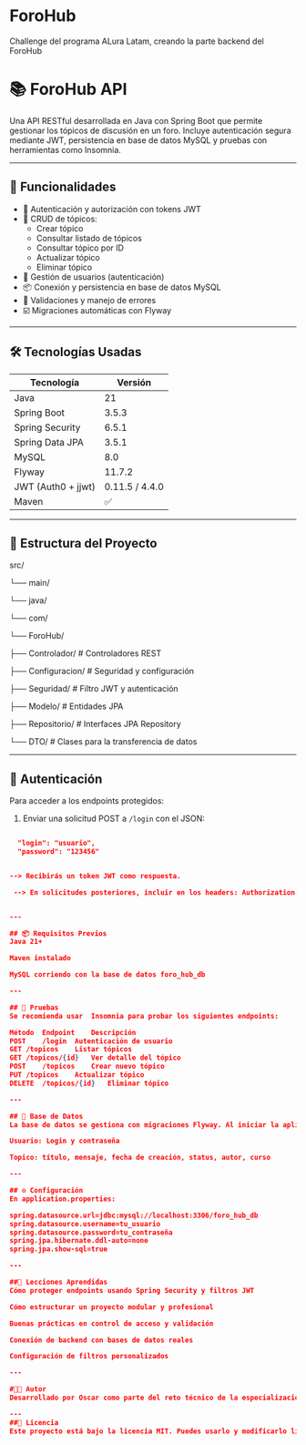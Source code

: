 # ForoHub
Challenge del programa ALura Latam, creando la parte backend del ForoHub

# 📚 ForoHub API

Una API RESTful desarrollada en Java con Spring Boot que permite gestionar los tópicos de discusión en un foro. Incluye autenticación segura mediante JWT, persistencia en base de datos MySQL y pruebas con herramientas como Insomnia.

---

## 🚀 Funcionalidades

- 🔐 Autenticación y autorización con tokens JWT
- 🧾 CRUD de tópicos:
  - Crear tópico
  - Consultar listado de tópicos
  - Consultar tópico por ID
  - Actualizar tópico
  - Eliminar tópico
- 👤 Gestión de usuarios (autenticación)
- 📦 Conexión y persistencia en base de datos MySQL
- 📜 Validaciones y manejo de errores
- ☑️ Migraciones automáticas con Flyway

---

## 🛠️ Tecnologías Usadas

| Tecnología           | Versión    |
|----------------------|------------|
| Java                 | 21         |
| Spring Boot          | 3.5.3      |
| Spring Security      | 6.5.1      |
| Spring Data JPA      | 3.5.1      |
| MySQL                | 8.0        |
| Flyway               | 11.7.2     |
| JWT (Auth0 + jjwt)   | 0.11.5 / 4.4.0 |
| Maven                | ✅         |

---

## 📁 Estructura del Proyecto

src/

└── main/

└── java/

└── com/

└── ForoHub/

├── Controlador/ # Controladores REST

├── Configuracion/ # Seguridad y configuración

├── Seguridad/ # Filtro JWT y autenticación

├── Modelo/ # Entidades JPA

├── Repositorio/ # Interfaces JPA Repository

└── DTO/ # Clases para la transferencia de datos

---

## 🔐 Autenticación

Para acceder a los endpoints protegidos:

1. Enviar una solicitud POST a `/login` con el JSON:

```json

  "login": "usuario",
  "password": "123456"


--> Recibirás un token JWT como respuesta.

 --> En solicitudes posteriores, incluir en los headers: Authorization: Bearer {token}


---

## 📦 Requisitos Previos
Java 21+

Maven instalado

MySQL corriendo con la base de datos foro_hub_db

---

## 🧪 Pruebas
Se recomienda usar  Insomnia para probar los siguientes endpoints:

Método	Endpoint	Descripción
POST	/login	Autenticación de usuario
GET	/topicos	Listar tópicos
GET	/topicos/{id}	Ver detalle del tópico
POST	/topicos	Crear nuevo tópico
PUT	/topicos	Actualizar tópico
DELETE	/topicos/{id}	Eliminar tópico

---

## 🐘 Base de Datos
La base de datos se gestiona con migraciones Flyway. Al iniciar la aplicación, la tabla topicos se crea automáticamente. Las entidades incluyen:

Usuario: Login y contraseña

Topico: título, mensaje, fecha de creación, status, autor, curso

---

## ⚙️ Configuración
En application.properties:

spring.datasource.url=jdbc:mysql://localhost:3306/foro_hub_db
spring.datasource.username=tu_usuario
spring.datasource.password=tu_contraseña
spring.jpa.hibernate.ddl-auto=none
spring.jpa.show-sql=true

---

##🧠 Lecciones Aprendidas
Cómo proteger endpoints usando Spring Security y filtros JWT

Cómo estructurar un proyecto modular y profesional

Buenas prácticas en control de acceso y validación

Conexión de backend con bases de datos reales

Configuración de filtros personalizados

---

#👨‍💻 Autor
Desarrollado por Oscar como parte del reto técnico de la especialización Backend en Java.

--- 
##📄 Licencia
Este proyecto está bajo la licencia MIT. Puedes usarlo y modificarlo libremente con fines educativos y profesionales.

